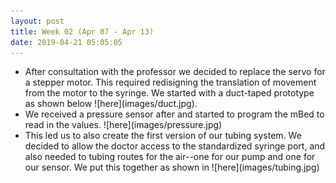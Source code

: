 ```yaml
---
layout: post
title: Week 02 (Apr 07 - Apr 13)
date: 2019-04-21 05:05:05
---
```


<ul>
  <li markdown="1" >After consultation with the professor we decided to replace the servo for a stepper motor. This required redisigning the translation of movement from the motor to the syringe.  We started with a duct-taped prototype as shown below ![here](images/duct.jpg).</li>
  <li markdown="1" >We received a pressure sensor after and started to program the mBed to read in the values. ![here](images/pressure.jpg)</li>
  <li markdown="1" >This led us to also create the first version of our tubing system. We decided to allow the doctor access to the standardized syringe port, and also needed to tubing routes for the air--one for our pump and one for our sensor. We put this together as shown in ![here](images/tubing.jpg) </li>
</ul>
